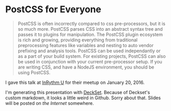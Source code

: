 # PostCSS for Everyone

> PostCSS is often incorrectly compared to css pre-processors, but it is so much more. PostCSS parses CSS into an abstract syntax tree and passes it to plugins for manipulation. The PostCSS plugin ecosystem is rich and growing, providing everything from traditional preprocessing features like variables and nesting to auto vendor prefixing and analysis tools. PostCSS can be used independantly or as a part of your build system. For existing projects, PostCSS can also be used in conjunction with your current pre-processor setup. If you are writing CSS, and have a NodeJS environment, you should be using PostCSS.

I gave this talk at [InRythm U](http://www.meetup.com/InRhythmU/) for their meetup on January 20, 2016.

I'm generating this presentation with [DeckSet](http://www.decksetapp.com). Because of Deckset's custom markdown, it looks a little weird in Github. Sorry about that. Slides will be posted on _the Internet_ somewhere.
